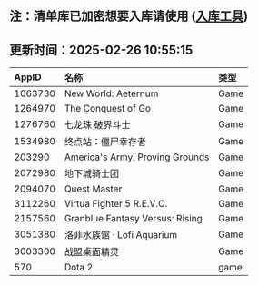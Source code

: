 ## 注：清单库已加密想要入库请使用 ([入库工具](https://github.com/BlankTMing/ManifestAutoUpdate/releases))

## 更新时间：2025-02-26 10:55:15
| AppID | 名称 | 类型  |
| :-------------------- | :----------------------------- | :----------- |
| 1063730 | New World: Aeternum| Game |
| 1264970 | The Conquest of Go| Game |
| 1276760 | 七龙珠 破界斗士| Game |
| 1534980 | 终点站：僵尸幸存者| Game |
| 203290 | America's Army: Proving Grounds| Game |
| 2072980 | 地下城骑士团| Game |
| 2094070 | Quest Master| Game |
| 3112260 | Virtua Fighter 5 R.E.V.O.| Game |
| 2157560 | Granblue Fantasy Versus: Rising| Game |
| 3051380 | 洛菲水族馆 · Lofi Aquarium| Game |
| 3003300 | 战盟桌面精灵| Game |
| 570 | Dota 2| game |
